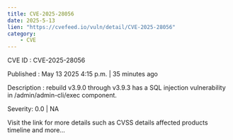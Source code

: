 ```yaml
---
title: CVE-2025-28056
date: 2025-5-13
lien: "https://cvefeed.io/vuln/detail/CVE-2025-28056"
category:
    - CVE
---
```


CVE ID : CVE-2025-28056

Published :  May 13
2025
4:15 p.m. | 35 minutes ago

Description : rebuild v3.9.0 through v3.9.3 has a SQL injection vulnerability in /admin/admin-cli/exec component.

Severity: 0.0 | NA

Visit the link for more details
such as CVSS details
affected products
timeline
and more...
